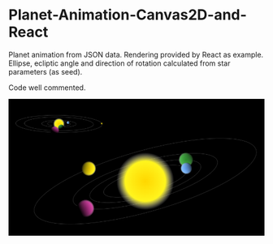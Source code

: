 # Planet-Animation-Canvas2D-and-React
Planet animation from JSON data. Rendering provided by React as example. Ellipse, ecliptic angle and direction of rotation calculated from star parameters (as seed).

Code well commented.


![screenshop](screenshot.png)
